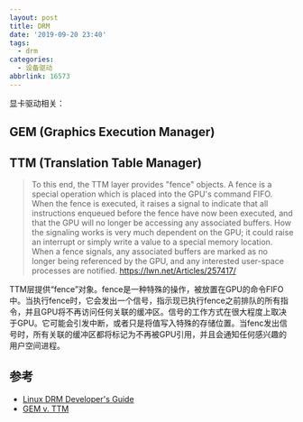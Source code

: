 ```yaml
---
layout: post
title: DRM
date: '2019-09-20 23:40'
tags:
  - drm
categories:
  - 设备驱动
abbrlink: 16573
---
```


显卡驱动相关：

<!--more-->

## GEM (Graphics Execution Manager)


## TTM (Translation Table Manager)

>  To this end, the TTM layer provides "fence" objects. A fence is a special operation which is placed into the GPU's command FIFO. When the fence is executed, it raises a signal to indicate that all instructions enqueued before the fence have now been executed, and that the GPU will no longer be accessing any associated buffers. How the signaling works is very much dependent on the GPU; it could raise an interrupt or simply write a value to a special memory location. When a fence signals, any associated buffers are marked as no longer being referenced by the GPU, and any interested user-space processes are notified.
> https://lwn.net/Articles/257417/

TTM层提供“fence”对象。fence是一种特殊的操作，被放置在GPU的命令FIFO中。当执行fence时，它会发出一个信号，指示现已执行fence之前排队的所有指令，并且GPU将不再访问任何关联的缓冲区。信号的工作方式在很大程度上取决于GPU。它可能会引发中断，或者只是将值写入特殊的存储位置。当fenc发出信号时，所有关联的缓冲区都将标记为不再被GPU引用，并且会通知任何感兴趣的用户空间进程。


## 参考

- [Linux DRM Developer's Guide](http://www.landley.net/kdocs/htmldocs/drm.html#drmIntroduction)
- [GEM v. TTM](https://lwn.net/Articles/283793/)

